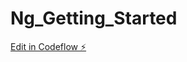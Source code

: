 # Ng_Getting_Started

[Edit in Codeflow ⚡️](https://stackblitz.com/~/github.com/gajenhub/Ng_Getting_Started)